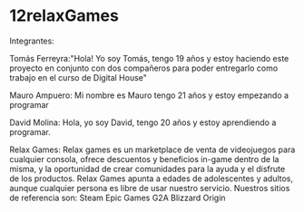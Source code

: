 # 12relaxGames
Integrantes:

Tomás Ferreyra:"Hola! Yo soy Tomás, tengo 19 años y estoy haciendo este proyecto en conjunto con dos compañeros para poder entregarlo como trabajo en el curso de Digital House"

Mauro Ampuero: Mi nombre es Mauro tengo 21 años y estoy empezando a programar

David Molina: Hola, yo soy David, tengo 20 años y estoy aprendiendo a programar.

Relax Games:
  Relax games es un marketplace de venta de videojuegos para cualquier consola, ofrece descuentos y beneficios in-game dentro de la misma, y la oportunidad de crear comunidades para la ayuda y el disfrute de los productos. Relax Games apunta a edades de adolescentes y adultos, aunque cualquier persona es libre de usar nuestro servicio. Nuestros sitios de  referencia son:
  Steam
  Epic Games
  G2A
  Blizzard
  Origin

